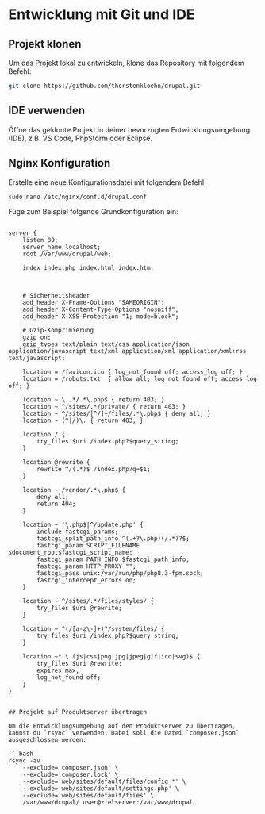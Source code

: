 # Entwicklung mit Git und IDE

## Projekt klonen

Um das Projekt lokal zu entwickeln, klone das Repository mit folgendem Befehl:

```bash
git clone https://github.com/thorstenkloehn/drupal.git
```



## IDE verwenden

Öffne das geklonte Projekt in deiner bevorzugten Entwicklungsumgebung (IDE), z.B. VS Code, PhpStorm oder Eclipse.
## Nginx Konfiguration

Erstelle eine neue Konfigurationsdatei mit folgendem Befehl:
```
sudo nano /etc/nginx/conf.d/drupal.conf
```
Füge zum Beispiel folgende Grundkonfiguration ein:
```

server {
    listen 80;
    server_name localhost;
    root /var/www/drupal/web;

    index index.php index.html index.htm;



    # Sicherheitsheader
    add_header X-Frame-Options "SAMEORIGIN";
    add_header X-Content-Type-Options "nosniff";
    add_header X-XSS-Protection "1; mode=block";

    # Gzip-Komprimierung
    gzip on;
    gzip_types text/plain text/css application/json application/javascript text/xml application/xml application/xml+rss text/javascript;

    location = /favicon.ico { log_not_found off; access_log off; }
    location = /robots.txt  { allow all; log_not_found off; access_log off; }

    location ~ \..*/.*\.php$ { return 403; }
    location ~ ^/sites/.*/private/ { return 403; }
    location ~ ^/sites/[^/]+/files/.*\.php$ { deny all; }
    location ~ (^|/)\. { return 403; }

    location / {
        try_files $uri /index.php?$query_string;
    }

    location @rewrite {
        rewrite ^/(.*)$ /index.php?q=$1;
    }

    location ~ /vendor/.*\.php$ {
        deny all;
        return 404;
    }

    location ~ '\.php$|^/update.php' {
        include fastcgi_params;
        fastcgi_split_path_info ^(.+?\.php)(/.*)?$;
        fastcgi_param SCRIPT_FILENAME $document_root$fastcgi_script_name;
        fastcgi_param PATH_INFO $fastcgi_path_info;
        fastcgi_param HTTP_PROXY "";
        fastcgi_pass unix:/var/run/php/php8.3-fpm.sock;
        fastcgi_intercept_errors on;
    }

    location ~ ^/sites/.*/files/styles/ {
        try_files $uri @rewrite;
    }

    location ~ ^(/[a-z\-]+)?/system/files/ {
        try_files $uri /index.php?$query_string;
    }

    location ~* \.(js|css|png|jpg|jpeg|gif|ico|svg)$ {
        try_files $uri @rewrite;
        expires max;
        log_not_found off;
    }
}


## Projekt auf Produktserver übertragen

Um die Entwicklungsumgebung auf den Produktserver zu übertragen, kannst du `rsync` verwenden. Dabei soll die Datei `composer.json` ausgeschlossen werden:

```bash
rsync -av 
    --exclude='composer.json' \
    --exclude='composer.lock' \
    --exclude='web/sites/default/files/config_*' \
    --exclude='web/sites/default/settings.php' \
    --exclude='web/sites/default/files' \
    /var/www/drupal/ user@zielserver:/var/www/drupal
```
